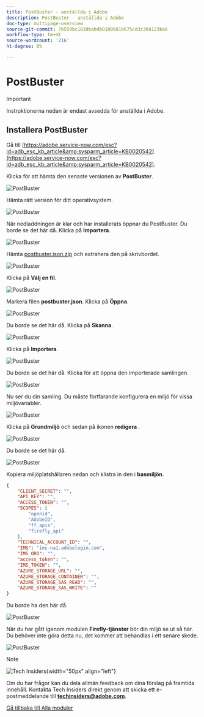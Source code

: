 ```yaml
---
title: PostBuster - anställda i Adobe
description: PostBuster - anställda i Adobe
doc-type: multipage-overview
source-git-commit: 7b559bc183dbabdb0100681b675cd3c3b8123ba6
workflow-type: tm+mt
source-wordcount: '216'
ht-degree: 0%

---
```


# PostBuster

>[!IMPORTANT]
>
>Instruktionerna nedan är endast avsedda för anställda i Adobe.

## Installera PostBuster

Gå till [https://adobe.service-now.com/esc?id=adb_esc_kb_article&amp;sysparm_article=KB0020542](https://adobe.service-now.com/esc?id=adb_esc_kb_article&amp;sysparm_article=KB0020542).

Klicka för att hämta den senaste versionen av **PostBuster**.

![PostBuster](./assets/images/pb1.png)

Hämta rätt version för ditt operativsystem.

![PostBuster](./assets/images/pb2.png)

När nedladdningen är klar och har installerats öppnar du PostBuster. Du borde se det här då. Klicka på **Importera**.

![PostBuster](./assets/images/pb3.png)

Hämta [postbuster.json.zip](./assets/postman/postbuster.json.zip) och extrahera den på skrivbordet.

![PostBuster](./assets/images/pbpb.png)

Klicka på **Välj en fil**.

![PostBuster](./assets/images/pb4.png)

Markera filen **postbuster.json**. Klicka på **Öppna**.

![PostBuster](./assets/images/pb5.png)

Du borde se det här då. Klicka på **Skanna**.

![PostBuster](./assets/images/pb6.png)

Klicka på **Importera**.

![PostBuster](./assets/images/pb7.png)

Du borde se det här då. Klicka för att öppna den importerade samlingen.

![PostBuster](./assets/images/pb8.png)

Nu ser du din samling. Du måste fortfarande konfigurera en miljö för vissa miljövariabler.

![PostBuster](./assets/images/pb9.png)

Klicka på **Grundmiljö** och sedan på ikonen **redigera** .

![PostBuster](./assets/images/pb10.png)

Du borde se det här då.

![PostBuster](./assets/images/pb11.png)

Kopiera miljöplatshållaren nedan och klistra in den i **basmiljön**.

```json
{
	"CLIENT_SECRET": "",
	"API_KEY": "",
	"ACCESS_TOKEN": "",
	"SCOPES": [
		"openid",
		"AdobeID",
		"ff_apis",
		"firefly_api"
	],
	"TECHNICAL_ACCOUNT_ID": "",
	"IMS": "ims-na1.adobelogin.com",
	"IMS_ORG": "",
	"access_token": "",
	"IMS_TOKEN": "",
	"AZURE_STORAGE_URL": "",
	"AZURE_STORAGE_CONTAINER": "",
	"AZURE_STORAGE_SAS_READ": "",
	"AZURE_STORAGE_SAS_WRITE": ""
}
```

Du borde ha den här då.

![PostBuster](./assets/images/pb12.png)

När du har gått igenom modulen **Firefly-tjänster** bör din miljö se ut så här. Du behöver inte göra detta nu, det kommer att behandlas i ett senare skede.

![PostBuster](./assets/images/pb13.png)

>[!NOTE]
>
>![Tech Insiders](./assets/images/techinsiders.png){width="50px" align="left"}
>
>Om du har frågor kan du dela allmän feedback om dina förslag på framtida innehåll. Kontakta Tech Insiders direkt genom att skicka ett e-postmeddelande till **techinsiders@adobe.com**.

[Gå tillbaka till Alla moduler](./overview.md)
